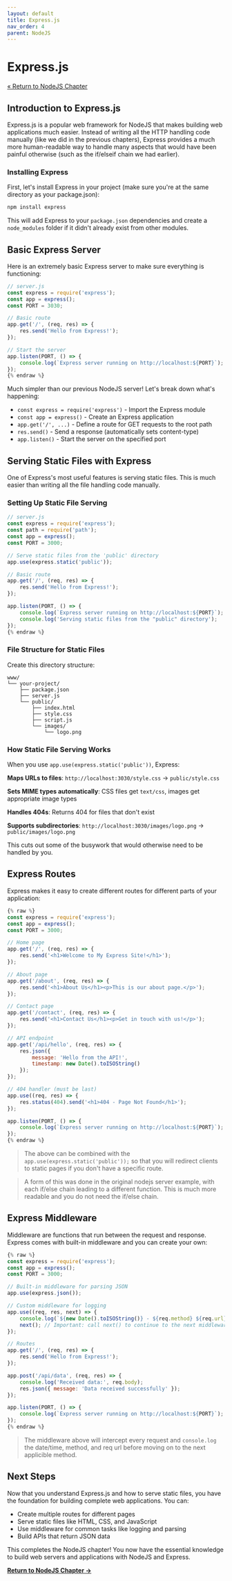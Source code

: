 ```yaml
---
layout: default
title: Express.js
nav_order: 4
parent: NodeJS
---
```


# Express.js

[&laquo; Return to NodeJS Chapter](index.md)

## Introduction to Express.js

Express.js is a popular web framework for NodeJS that makes building web applications much easier. Instead of writing all the HTTP handling code manually (like we did in the previous chapters), Express provides a much more human-readable way to handle many aspects that would have been painful otherwise (such as the if/elseif chain we had earlier).

### Installing Express

First, let's install Express in your project (make sure you're at the same directory as your package.json):

```bash
npm install express
```

This will add Express to your `package.json` dependencies and create a `node_modules` folder if it didn't already exist from other modules.

## Basic Express Server

Here is an extremely basic Express server to make sure everything is functioning:

```javascript
// server.js
const express = require('express');
const app = express();
const PORT = 3030;

// Basic route
app.get('/', (req, res) => {
    res.send('Hello from Express!');
});

// Start the server
app.listen(PORT, () => {
    console.log(`Express server running on http://localhost:${PORT}`);
});
{% endraw %}
```

Much simpler than our previous NodeJS server! Let's break down what's happening:

- `const express = require('express')` - Import the Express module
- `const app = express()` - Create an Express application
- `app.get('/', ...)` - Define a route for GET requests to the root path
- `res.send()` - Send a response (automatically sets content-type)
- `app.listen()` - Start the server on the specified port

## Serving Static Files with Express

One of Express's most useful features is serving static files. This is much easier than writing all the file handling code manually.

### Setting Up Static File Serving

```javascript
// server.js
const express = require('express');
const path = require('path');
const app = express();
const PORT = 3000;

// Serve static files from the 'public' directory
app.use(express.static('public'));

// Basic route
app.get('/', (req, res) => {
    res.send('Hello from Express!');
});

app.listen(PORT, () => {
    console.log(`Express server running on http://localhost:${PORT}`);
    console.log('Serving static files from the "public" directory');
});
{% endraw %}
```

### File Structure for Static Files

Create this directory structure:

```
www/
└── your-project/
    ├── package.json
    ├── server.js
    └── public/
        ├── index.html
        ├── style.css
        ├── script.js
        └── images/
            └── logo.png
```


### How Static File Serving Works

When you use `app.use(express.static('public'))`, Express:

**Maps URLs to files**: `http://localhost:3030/style.css` → `public/style.css`

**Sets MIME types automatically**: CSS files get `text/css`, images get appropriate image types

**Handles 404s**: Returns 404 for files that don't exist

**Supports subdirectories**: `http://localhost:3030/images/logo.png` → `public/images/logo.png`

This cuts out some of the busywork that would otherwise need to be handled by you.


## Express Routes

Express makes it easy to create different routes for different parts of your application:

```javascript
{% raw %}
const express = require('express');
const app = express();
const PORT = 3000;

// Home page
app.get('/', (req, res) => {
    res.send('<h1>Welcome to My Express Site!</h1>');
});

// About page
app.get('/about', (req, res) => {
    res.send('<h1>About Us</h1><p>This is our about page.</p>');
});

// Contact page
app.get('/contact', (req, res) => {
    res.send('<h1>Contact Us</h1><p>Get in touch with us!</p>');
});

// API endpoint
app.get('/api/hello', (req, res) => {
    res.json({
        message: 'Hello from the API!',
        timestamp: new Date().toISOString()
    });
});

// 404 handler (must be last)
app.use((req, res) => {
    res.status(404).send('<h1>404 - Page Not Found</h1>');
});

app.listen(PORT, () => {
    console.log(`Express server running on http://localhost:${PORT}`);
});
{% endraw %}
```
> The above can be combined with the ```app.use(express.static('public'));``` so that you will redirect clients to static pages if you don't have a specific route.

> A form of this was done in the original nodejs server example, with each if/else chain leading to a different function. This is much more readable and you do not need the if/else chain.


## Express Middleware

Middleware are functions that run between the request and response. Express comes with built-in middleware and you can create your own:

```javascript
{% raw %}
const express = require('express');
const app = express();
const PORT = 3000;

// Built-in middleware for parsing JSON
app.use(express.json());

// Custom middleware for logging
app.use((req, res, next) => {
    console.log(`${new Date().toISOString()} - ${req.method} ${req.url}`);
    next(); // Important: call next() to continue to the next middleware
});

// Routes
app.get('/', (req, res) => {
    res.send('Hello from Express!');
});

app.post('/api/data', (req, res) => {
    console.log('Received data:', req.body);
    res.json({ message: 'Data received successfully' });
});

app.listen(PORT, () => {
    console.log(`Express server running on http://localhost:${PORT}`);
});
{% endraw %}
```
> The middleware above will intercept every request and ```console.log``` the date/time, method, and req url before moving on to the next applicible method.



## Next Steps

Now that you understand Express.js and how to serve static files, you have the foundation for building complete web applications. You can:

- Create multiple routes for different pages
- Serve static files like HTML, CSS, and JavaScript
- Use middleware for common tasks like logging and parsing
- Build APIs that return JSON data

This completes the NodeJS chapter! You now have the essential knowledge to build web servers and applications with NodeJS and Express.

**[Return to NodeJS Chapter →](index.md)**
